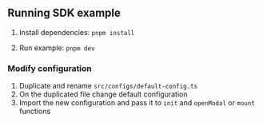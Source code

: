 ## Running SDK example

1. Install dependencies:
`pnpm install`

2. Run example:
`pnpm dev`

### Modify configuration

1. Duplicate and rename `src/configs/default-config.ts`
2. On the duplicated file change default configuration
3. Import the new configuration and pass it to `init` and `openModal` or `mount` functions
